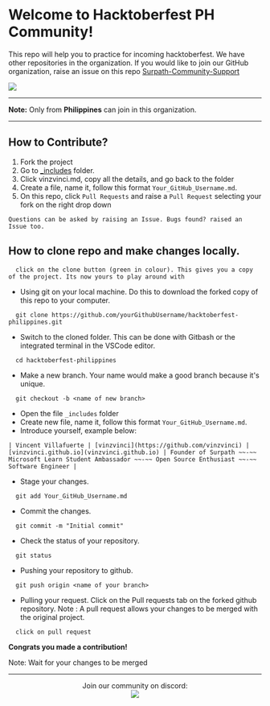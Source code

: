 # Welcome to Hacktoberfest PH Community! 
This repo will help you to practice for incoming hacktoberfest. We have other repositories in the organization. If you would like to join our GitHub organization, raise an issue on this repo <a href="https://github.com/Surpath-Community/Surpath-Community-Support">Surpath-Community-Support</a>

<img src="https://user-images.githubusercontent.com/73097560/102705814-8b1fb180-42c6-11eb-89ec-a74cb17f84dc.png">

<hr>

**Note:** Only from **Philippines** can join in this organization.
<hr>

## How to Contribute?
1. Fork the project
2. Go to <a href="https://github.com/surpathcommunity/surpath-member-info/tree/main/_includes">_includes</a> folder.
3. Click vinzvinci.md, copy all the details, and go back to the folder 
4. Create a file, name it, follow this format `Your_GitHub_Username.md`.
5. On this repo, click `Pull Requests` and raise a `Pull Request` selecting your fork on the right drop down

```
Questions can be asked by raising an Issue. Bugs found? raised an Issue too.
```

## How to clone repo and make changes locally.<br />

```
  click on the clone button (green in colour). This gives you a copy of the project. Its now yours to play around with
```

- Using git on your local machine. Do this to download the forked copy of this repo to your computer.

```
  git clone https://github.com/yourGithubUsername/hacktoberfest-philippines.git
```

- Switch to the cloned folder. This can be done with Gitbash or the integrated terminal in the VSCode editor.

```
  cd hacktoberfest-philippines
```

- Make a new branch. Your name would make a good branch because it's unique.

```
  git checkout -b <name of new branch>
```

- Open the file `_includes` folder
- Create new file, name it, follow this format `Your_GitHub_Username.md`.
- Introduce yourself, example below:
```
| Vincent Villafuerte | [vinzvinci](https://github.com/vinzvinci) | [vinzvinci.github.io](vinzvinci.github.io) | Founder of Surpath ~~-~~ Microsoft Learn Student Ambassador ~~-~~ Open Source Enthusiast ~~-~~ Software Engineer |

```

- Stage your changes.

```
  git add Your_GitHub_Username.md
```

- Commit the changes.

```
  git commit -m "Initial commit"
```

- Check the status of your repository.<br />

```
  git status
```
- Pushing your repository to github.<br />

```
  git push origin <name of your branch>
```

- Pulling your request. Click on the Pull requests tab on the forked github repository. Note : A pull request allows your changes to be merged with the original project.<br />

```
  click on pull request
```

**Congrats you made a contribution!**

Note: Wait for your changes to be merged

<hr />

<p align="center">Join our community on discord: <br>
  <a href="https://discord.com/invite/RATJsSGM9d">
    <img src="https://img.shields.io/discord/790101969413865472?logo=discord&style=for-the-badge" />
  </a>
</p>
